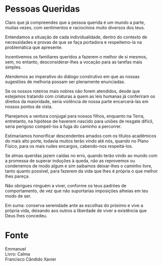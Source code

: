 # Pessoas Queridas

Claro que já compreendes que a pessoa querida é um mundo a parte, muitas vezes, com sentimentos e raciocínios muito diversos dos teus.

Entendamos a situação de cada individualidade, dentro do contexto de necessidades e provas de que se faça portadora e respeitemo-la na problemática que apresente.

Incentivemos os familiares queridos a fazerem o melhor de si mesmos, sem, no entanto, desconsiderar-lhes a vocação para as tarefas mais simples.

Atendemos ao imperativo do diálogo construtivo em que as nossas sugestões de melhoria possam ser plenamente enunciadas.

Se os nossos roteiros mais nobres não forem atendidos, desde que estejamos tratando com criaturas a quem as leis humanas já conferiram os direitos da maioridade, seria violência de nossa parte encarcerá-las em nossos pontos de vista.

Planejamos a ventura conjugal para nossos filhos, enquanto na Terra, entretanto, na hipótese de haverem nascido para uniões de resgate difícil, seria perigoso compeli-los à fuga do caminho a percorrer.

Estimaríamos honorificar descendentes amados com os títulos acadêmicos do mais alto porte, todavia muitos terão vindo até nós, quando no Plano Físico, para os mais rudes encargos, cabendo-nos respeitá-los.

Se almas queridas jazem caídas no erro, quando terão vindo ao mundo com a promessa de superar induções à queda, não as reprovemos ou condenemos de modo algum e sim saibamos deixar-lhes o caminho livre, tanto quanto possível, para fazerem da vida que lhes é própria o que melhor lhes pareça.

Não obrigues ninguém a viver, conforme os teus padrões de comportamento, de vez que não suportarias imposições alheias em teu modo de ser.

Em suma: conserva serenidade ante as escolhas do próximo e vive a própria vida, deixando aos outros a liberdade de viver a existência que Deus lhes concedeu.

# Fonte
Emmanuel  
Livro: Calma  
Francisco Cândido Xavier
